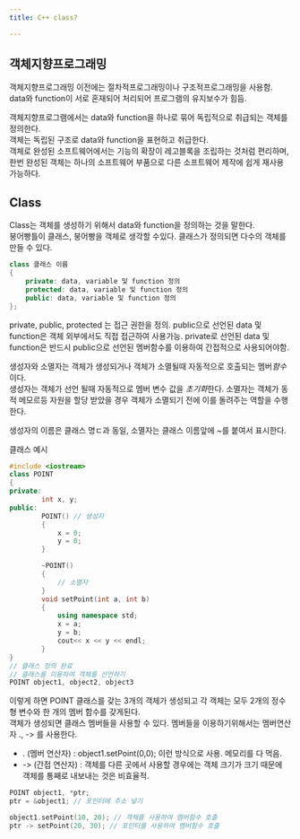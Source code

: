 ```yaml
---
title: C++ class?

---
```


## 객체지향프로그래밍
객체지향프로그래밍 이전에는 절차적프로그래밍이나 구조적프로그래밍을 사용함.  
data와 function이 서로 혼재되어 처리되어 프로그램의 유지보수가 힘듬.  

객체지향프로그램에서는 data와 function을 하나로 묶어 독립적으로 취급되는 객체를 정의한다.  
객체는 독립된 구조로 data와 function을 표현하고 취급한다.  
객체로 완성된 소프트웨어에서는 기능의 확장이 레고블록을 조립하는 것처럼 편리하며, 한번 완성된 객체는 하나의 소프트웨어 부품으로 다른 소프트웨어 제작에 쉽게 재사용 가능하다.  

## Class
Class는 객체를 생성하기 위해서 data와 function을 정의하는 것을 말한다.  
붕어빵틀이 클래스, 붕어빵을 객체로 생각할 수있다. 클래스가 정의되면 다수의 객체를 만들 수 있다.  

```cpp
class 클래스 이름
{
	private: data, variable 및 function 정의 
	protected: data, variable 및 function 정의 
	public: data, variable 및 function 정의 
};

```
private, public, protected 는 접근 권한을 정의.
public으로 선언된 data 및 function은 객체 외부에서도 직접 접근하여 사용가능.
private로 선언된 data 및 function은 반드시 public으로 선언된 멤버함수를 이용하여 간접적으로 사용되어야함.

생성자와 소멸자는 객체가 생성되거나 객체가 소멸될때 자동적으로 호출되는 멤버*함수*이다.  
생성자는 객체가 선언 될때 자동적으로 멤버 변수 값을 *초기화*한다.
소멸자는 객체가 동적 메모르등 자원을 할당 받았을 경우 객체가 소멸되기 전에 이를 돌려주는 역할을 수행한다.  

생성자의 이름은 클래스 명ㄷ과 동일, 소멸자는 클래스 이름앞에 ~를 붙여서 표시한다.  

클래스 예시
```cpp
#include <iostream>
class POINT
{
private: 
		int x, y;
public:
		POINT() // 생성자
		{
			x = 0;
			y = 0;
		}

		~POINT()
		{
			// 소멸자
		}
		void setPoint(int a, int b)
		{
			using namespace std;
			x = a;
			y = b;
			cout<< x << y << endl;
		}
}
// 클래스 정의 완료
// 클래스를 이용하여 객체를 선언하기
POINT object1, object2, object3
```
이렇게 하면 POINT 클래스를 갖는 3개의 객체가 생성되고 각 객체는 모두 2개의 정수형 변수와 한 개의 멤버 함수를 갖게된다.  
객체가 생성되면 클래스 멤버들을 사용할 수 있다. 멤버들을 이용하기위해서는 멤버연산자 ., -> 를 사용한다.  
- . (멤버 연산자) : object1.setPoint(0,0); 이런 방식으로 사용. 메모리를 다 먹음.  
- -> (간접 연산자) : 객체를 다른 곳에서 사용할 경우에는 객체 크기가 크기 때문에 객체를 통째로 내보내는 것은 비효율적.  


```cpp
POINT object1, *ptr;
ptr = &object1; // 포인터에 주소 넣기

object1.setPoint(10, 20); // 객체를 사용하여 멤버함수 호출
ptr -> setPoint(20, 30); // 포인터를 사용하여 멤버함수 호출
```




